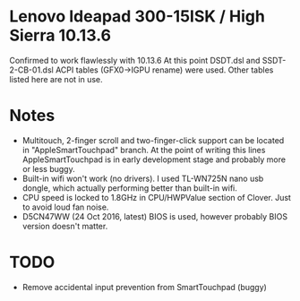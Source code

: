 Lenovo Ideapad 300-15ISK / High Sierra 10.13.6 
======================================
Confirmed to work flawlessly with 10.13.6
At this point DSDT.dsl and SSDT-2-CB-01.dsl ACPI tables (GFX0->IGPU rename) were used. Other tables listed here are not in use.

Notes
=====
* Multitouch, 2-finger scroll and two-finger-click support can be located in "AppleSmartTouchpad" branch. At the point of writing this lines AppleSmartTouchpad is in early development stage and probably more or less buggy.
* Built-in wifi won't work (no drivers). I used TL-WN725N nano usb dongle, which actually performing better than built-in wifi.
* CPU speed is locked to 1.8GHz in CPU/HWPValue section of Clover. Just to avoid loud fan noise. 
* D5CN47WW (24 Oct 2016, latest) BIOS is used, however probably BIOS version doesn't matter.

TODO
====
* Remove accidental input prevention from SmartTouchpad (buggy)
